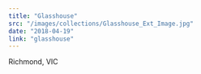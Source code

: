 ```yaml
---
title: "Glasshouse"
src: "/images/collections/Glasshouse_Ext_Image.jpg"
date: "2018-04-19"
link: "glasshouse"
---
```



<!-- Planning -->
Richmond, VIC
